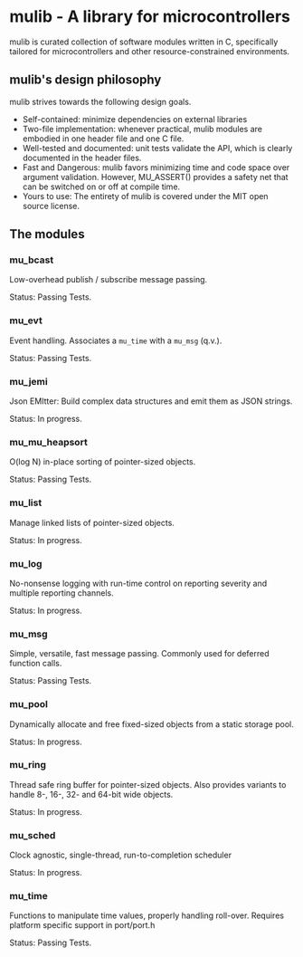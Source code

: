 # mulib - A library for microcontrollers

mulib is curated collection of software modules written in C, specifically
tailored for microcontrollers and other resource-constrained environments.

## mulib's design philosophy

mulib strives towards the following design goals.

* Self-contained: minimize dependencies on external libraries
* Two-file implementation: whenever practical, mulib modules are embodied in one
  header file and one C file.
* Well-tested and documented: unit tests validate the API, which is clearly
  documented in the header files.
* Fast and Dangerous: mulib favors minimizing time and code space over argument
  validation.  However, MU_ASSERT() provides a safety net that can be switched
  on or off at compile time.
* Yours to use: The entirety of mulib is covered under the MIT open source
  license.

## The modules

### mu_bcast

Low-overhead publish / subscribe message passing.

Status: Passing Tests.

### mu_evt

Event handling.  Associates a `mu_time` with a `mu_msg` (q.v.).

Status: Passing Tests.

### mu_jemi

Json EMItter: Build complex data structures and emit them as JSON strings.

Status: In progress.

### mu_mu_heapsort

O(log N) in-place sorting of pointer-sized objects.

Status: Passing Tests.

### mu_list

Manage linked lists of pointer-sized objects.

Status: In progress.

### mu_log

No-nonsense logging with run-time control on reporting severity and multiple
reporting channels.

Status: In progress.

### mu_msg

Simple, versatile, fast message passing.  Commonly used for deferred function
calls.

Status: Passing Tests.

### mu_pool

Dynamically allocate and free fixed-sized objects from a static storage pool.

Status: In progress.

### mu_ring

Thread safe ring buffer for pointer-sized objects.  Also provides variants to
handle 8-, 16-, 32- and 64-bit wide objects.

Status: In progress.

### mu_sched

Clock agnostic, single-thread, run-to-completion scheduler

Status: In progress.

### mu_time

Functions to manipulate time values, properly handling roll-over.  Requires
platform specific support in port/port.h

Status: Passing Tests.
